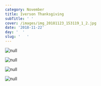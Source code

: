 ```yaml
---
category: November
title: Iverson Thanksgiving
subTitle: ' '
cover: /images/img_20181123_153119_1_2.jpg
date: '2018-11-22'
day: '  '
slug: '   '
---
```

![null](/images/img_20181123_153119_1_2.jpg)

![null](/images/mvimg_20181123_131150.jpg)

![null](/images/img_20181123_124027.jpg)

![null](/images/mvimg_20181123_165149.jpg)
